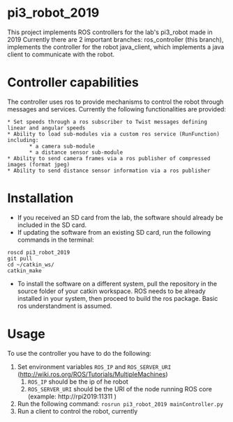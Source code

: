 ﻿# pi3_robot_2019

This project implements ROS controllers for the lab's pi3_robot made in 2019
Currently there are 2 important branches:
    ros_controller (this branch), implements the controller for the robot
    java_client, which implements a java client to communicate with the robot.
    
# Controller capabilities

The controller uses ros to provide mechanisms to control the robot through messages and services.
Currently the following functionalities are provided:

    * Set speeds through a ros subscriber to Twist messages defining linear and angular speeds
    * Ability to load sub-modules via a custom ros service (RunFunction) including:
           * a camera sub-module
           * a distance sensor sub-module
    * Ability to send camera frames via a ros publisher of compressed images (format jpeg)
    * Ability to send distance sensor information via a ros publisher

# Installation

* If you received an SD card from the lab, the software should already be included in the SD card.
* If updating the software from an existing SD card, run the following commands in the terminal:
```
roscd pi3_robot_2019
git pull
cd ~/catkin_ws/
catkin_make
```

* To install the software on a different system, pull the repository in the source folder of your catkin workspace.
ROS needs to be already installed in your system, then proceed to build the ros package. Basic ros understandment is assumed.

# Usage
To use the controller you have to do the following:
  1. Set environment variables `ROS_IP` and `ROS_SERVER_URI` (http://wiki.ros.org/ROS/Tutorials/MultipleMachines)
        1. `ROS_IP` should be the ip of he robot
        2. `ROS_SERVER_URI` should be the URI of the node running ROS core (example: http://rpi2019:11311 )
  2. Run the following command:  `rosrun pi3_robot_2019 mainController.py`
  3. Run a client to control the robot, currently 


